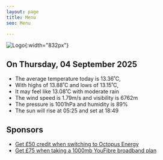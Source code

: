 ```yaml
---
layout: page
title: Menu
seo: Menu

---
```


![Logo](/images/logo.jpg){:width="832px"}

<!-- weather_marker starts -->
## On Thursday, 04 September 2025

- The average temperature today is 13.36˚C,
- With highs of 13.88˚C and lows of 13.15˚C,
- It may feel like 13.08˚C with moderate rain
- The wind speed is 1.79m/s and visibility is 6762m
- The pressure is 1001hPa and humidity is 89%
- The sun will rise at 05:25 and set at 18:49

<!-- weather_marker ends -->

## Sponsors

- [Get £50 credit when switching to Octopus Energy](https://bit.ly/3oD1nnS)
- [Get £75 when taking a 1000mb YouFibre broadband plan](https://aklam.io/91zWhU?)
